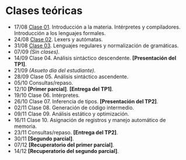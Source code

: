 Clases teóricas
===============

* 17/08 [Clase 01](files/clase01_introduccion.pdf). Introducción a la materia. Intérpretes y compiladores. Introducción a los lenguajes formales.
* 24/08 [Clase 02](files/clase02_lexers_y_automatas.pdf). Lexers y autómatas.
* 31/08 [Clase 03](files/clase03_lenguajes_regulares_y_normalizacion_de_gramaticas.pdf). Lenguajes regulares y normalización de gramáticas.
* 07/09 *(Sin clases).*
* 14/09 Clase 04. Análisis sintáctico descendente. **[Presentación del TP1]**.
* 21/09 *(Asueto día del estudiante).*
* 28/09 Clase 05. Análisis sintáctico ascendente.
* 05/10 Consultas/repaso.
* 12/10 **[Primer parcial]**. **[Entrega del TP1]**.
* 19/10 Clase 06. Intérpretes.
* 26/10 Clase 07. Inferencia de tipos. **[Presentación del TP2]**.
* 02/11 Clase 08. Generación de código intermedio.
* 09/11 Clase 09. Análisis estático y optimización.
* 16/11 Clase 10. Asignación de registros y manejo automático de memoria.
* 23/11 Consultas/repaso. **[Entrega del TP2]**.
* 30/11 **[Segundo parcial]**.
* 07/12 **[Recuperatorio del primer parcial]**.
* 14/12 **[Recuperatorio del segundo parcial]**.
